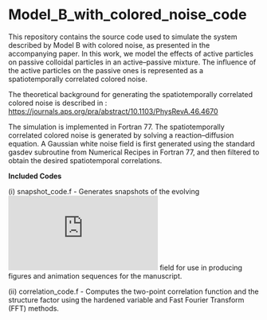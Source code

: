 # Model_B_with_colored_noise_code
This repository contains the source code used to simulate the system described by Model B with colored noise, as presented in the accompanying paper.
In this work, we model the effects of active particles on passive colloidal particles in an active–passive mixture. The influence of the active particles on the passive ones is represented as a spatiotemporally correlated colored noise. 

The theoretical background for generating the spatiotemporally correlated colored noise is described in : https://journals.aps.org/pra/abstract/10.1103/PhysRevA.46.4670

The simulation is implemented in Fortran 77. The spatiotemporally correlated colored noise is generated by solving a reaction–diffusion equation. A Gaussian white noise field is first generated using the standard gasdev subroutine from Numerical Recipes in Fortran 77, and then filtered to obtain the desired spatiotemporal correlations.

****Included Codes****

(i)  snapshot_code.f  -   Generates snapshots of the evolving ![phi](https://latex.codecogs.com/png.latex?%5Cphi)
 field for use in producing figures and animation sequences for the manuscript.

(ii) correlation_code.f - Computes the two-point correlation function and the structure factor using the hardened variable and Fast Fourier Transform (FFT) methods.

